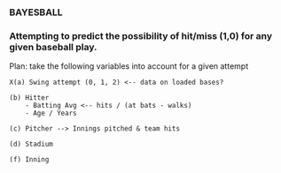 ### BAYESBALL
### Attempting to predict the possibility of hit/miss (1,0) for any given baseball play.

Plan: take the following variables into account for a given attempt

    X(a) Swing attempt (0, 1, 2) <-- data on loaded bases?

    (b) Hitter
        - Batting Avg <-- hits / (at bats - walks)
        - Age / Years

    (c) Pitcher --> Innings pitched & team hits

    (d) Stadium

    (f) Inning



